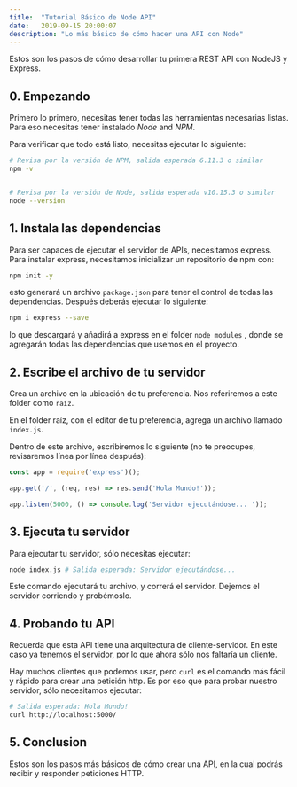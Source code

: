 ```yaml
---
title:  "Tutorial Básico de Node API"
date:   2019-09-15 20:00:07
description: "Lo más básico de cómo hacer una API con Node"
---
```


Estos son los pasos de cómo desarrollar tu primera REST API con NodeJS y Express.

## 0. Empezando

Primero lo primero, necesitas tener todas las herramientas necesarias listas. Para eso necesitas tener instalado *Node* and *NPM*.

Para verificar que todo está listo, necesitas ejecutar lo siguiente:
```bash
# Revisa por la versión de NPM, salida esperada 6.11.3 o similar
npm -v


# Revisa por la versión de Node, salida esperada v10.15.3 o similar
node --version
```

## 1. Instala las dependencias
Para ser capaces de ejecutar el servidor de APIs, necesitamos express. Para instalar express, necesitamos inicializar un repositorio de npm con:

```bash
npm init -y
```

esto generará un archivo `package.json` para tener el control de todas las dependencias. Después deberás ejecutar lo siguiente: 

```bash
npm i express --save
```

lo que descargará y añadirá a express en el folder `node_modules` , donde se agregarán todas las dependencias que usemos en el proyecto.

## 2. Escribe el archivo de tu servidor
Crea un archivo en la ubicación de tu preferencia. Nos referiremos a este folder como `raíz`.

En el folder raíz, con el editor de tu preferencia, agrega un archivo llamado `index.js`.

Dentro de este archivo, escribiremos lo siguiente (no te preocupes, revisaremos línea por línea después):

```js
const app = require('express')();

app.get('/', (req, res) => res.send('Hola Mundo!'));

app.listen(5000, () => console.log('Servidor ejecutándose... '));
```

## 3. Ejecuta tu servidor
Para ejecutar tu servidor, sólo necesitas ejecutar:
```bash
node index.js # Salida esperada: Servidor ejecutándose...
```

Este comando ejecutará tu archivo, y correrá el servidor. Dejemos el servidor corriendo y probémoslo.

## 4. Probando tu API
Recuerda que esta API tiene una arquitectura de cliente-servidor. En este caso ya tenemos el servidor, por lo que ahora sólo nos faltaría un cliente.

Hay muchos clientes que podemos usar, pero `curl` es el comando más fácil y rápido para crear una petición http. Es por eso que para probar nuestro servidor, sólo necesitamos ejecutar:

```bash
# Salida esperada: Hola Mundo!
curl http://localhost:5000/
```

## 5. Conclusion
Estos son los pasos más básicos de cómo crear una API, en la cual podrás recibir y responder peticiones HTTP.
